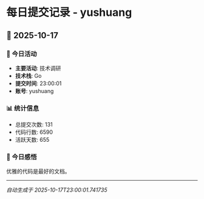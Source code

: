 # 每日提交记录 - yushuang

## 📅 2025-10-17

### 🎯 今日活动
- **主要活动**: 技术调研
- **技术栈**: Go
- **提交时间**: 23:00:01
- **账号**: yushuang

### 📊 统计信息
- 总提交次数: 131
- 代码行数: 6590
- 活跃天数: 655

### 💭 今日感悟
优雅的代码是最好的文档。

---
*自动生成于 2025-10-17T23:00:01.741735*
